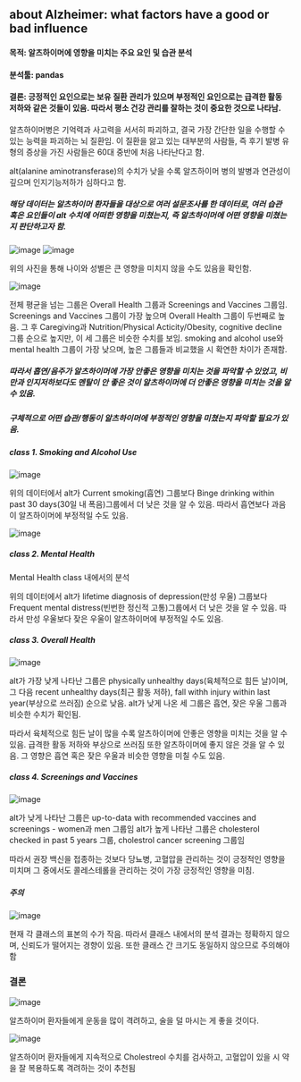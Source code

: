 ## about Alzheimer: what factors have a good or bad influence
#### 목적: 알츠하이머에 영향을 미치는 주요 요인 및 습관 분석
#### 분석툴: pandas
#### 결론: 긍정적인 요인으로는 보유 질환 관리가 있으며 부정적인 요인으로는 급격한 활동 저하와 같은 것들이 있음. 따라서 평소 건강 관리를 잘하는 것이 중요한 것으로 나타남.

알츠하이머병은 기억력과 사고력을 서서히 파괴하고, 결국 가장 간단한 일을 수행할 수 있는 능력을 파괴하는 뇌 질환임. 이 질환을 앓고 있는 대부분의 사람들, 즉 후기 발병 유형의 증상을 가진 사람들은 60대 중반에 처음 나타난다고 함.

alt(alanine aminotransferase)의 수치가 낮을 수록 알츠하이머 병의 발병과 연관성이 깊으며 인지기능저하가 심하다고 함.

##### 해당 데이터는 알츠하이머 환자들을 대상으로 여러 설문조사를 한 데이터로, 여러 습관 혹은 요인들이 alt 수치에 어떠한 영향을 미쳤는지, 즉 알츠하이머에 어떤 영향을 미쳤는지 판단하고자 함.

![image](https://github.com/alwls5773/side-project/assets/66359601/77f59c33-9164-41c4-bbfa-40b7ae67dfd7)
![image](https://github.com/alwls5773/side-project/assets/66359601/6caa254b-e38c-4d0f-aa05-0a8977bacedc)

위의 사진을 통해 나이와 성별은 큰 영향을 미치지 않을 수도 있음을 확인함.

![image](https://github.com/alwls5773/side-project/assets/66359601/10a3b1bc-5a81-416e-a477-1411eca0e578)

전체 평균을 넘는 그룹은 Overall Health 그룹과 Screenings and Vaccines 그룹임. 
Screenings and Vaccines 그룹이 가장 높으며 Overall Health 그룹이 두번째로 높음. 
그 후 Caregiving과 Nutrition/Physical Acticity/Obesity, cognitive decline 그룹 순으로 높지만, 이 세 그룹은 비슷한 수치를 보임. 
smoking and alcohol use와 mental health 그룹이 가장 낮으며, 높은 그룹들과 비교했을 시 확연한 차이가 존재함.

##### 따라서 흡연/음주가 알츠하이머에 가장 안좋은 영향을 미치는 것을 파악할 수 있었고, 비만과 인지저하보다도 멘탈이 안 좋은 것이 알츠하이머에 더 안좋은 영향을 미치는 것을 알 수 있음.

##### 구체적으로 어떤 습관/행동이 알츠하이머에 부정적인 영향을 미쳤는지 파악할 필요가 있음. 

##### class 1. Smoking and Alcohol Use
![image](https://github.com/alwls5773/side-project/assets/66359601/6e1e8ca0-06a7-4af8-9dad-9e9360766afb)

위의 데이터에서 alt가 Current smoking(흡연) 그룹보다 Binge drinking within past 30 days(30일 내 폭음)그룹에서 더 낮은 것을 알 수 있음.
따라서 흡연보다 과음이 알츠하이머에 부정적일 수도 있음.

![image](https://github.com/alwls5773/side-project/assets/66359601/49a300d4-ae10-4e0b-a2d1-8dcb74cffe6e)
##### class 2. Mental Health
Mental Health class 내에서의 분석

위의 데이터에서 alt가 lifetime diagnosis of depression(만성 우울) 그룹보다 Frequent mental distress(빈번한 정신적 고통)그룹에서 더 낮은 것을 알 수 있음.
따라서 만성 우울보다 잦은 우울이 알츠하이머에 부정적일 수도 있음.

##### class 3. Overall Health
![image](https://github.com/alwls5773/side-project/assets/66359601/269f74d6-3868-4548-8c97-efec01d1096a)

alt가 가장 낮게 나타난 그룹은 physically unhealthy days(육체적으로 힘든 날)이며, 그 다음 recent unhealthy days(최근 활동 저하), fall withh injury within last year(부상으로 쓰러짐) 순으로 낮음. alt가 낮게 나온 세 그룹은 흡연, 잦은 우울 그룹과 비슷한 수치가 확인됨.

따라서 육체적으로 힘든 날이 많을 수록 알츠하이머에 안좋은 영향을 미치는 것을 알 수 있음. 급격한 활동 저하와 부상으로 쓰러짐 또한 알츠하이머에 좋지 않은 것을 알 수 있음. 그 영향은 흡연 혹은 잦은 우울과 비슷한 영향을 미칠 수도 있음.

##### class 4. Screenings and Vaccines
![image](https://github.com/alwls5773/side-project/assets/66359601/a0a2376e-7de7-4274-875b-a881c59dbc73)

alt가 낮게 나타난 그룹은 up-to-data with recommended vaccines and screenings - women과 men 그룹임
alt가 높게 나타난 그룹은 cholesterol checked in past 5 years 그룹, cholestrol cancer screening 그룹임

따라서 권장 백신을 접종하는 것보다 당뇨병, 고혈압을 관리하는 것이 긍정적인 영향을 미치며 그 중에서도 콜레스테롤을 관리하는 것이 가장 긍정적인 영향을 미침.

##### 주의
![image](https://github.com/alwls5773/side-project/assets/66359601/7700e5ad-79ad-4643-a24b-4e0d723c1b39)

현재 각 클래스의 표본의 수가 작음. 따라서 클래스 내에서의 분석 결과는 정확하지 않으며, 신뢰도가 떨어지는 경향이 있음. 또한 클래스 간 크기도 동일하지 않으므로 주의해야 함

### 결론
![image](https://github.com/alwls5773/side-project/assets/66359601/81d63933-20bb-494e-98a3-b64bb0dae339)

알츠하이머 환자들에게 운동을 많이 격려하고, 술을 덜 마시는 게 좋을 것이다.

![image](https://github.com/alwls5773/side-project/assets/66359601/0de98f9e-af3a-417f-92ec-55715be75873)

알츠하이머 환자들에게 지속적으로 Cholestreol 수치를 검사하고, 고혈압이 있을 시 약을 잘 복용하도록 격려하는 것이 추천됨
